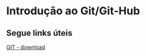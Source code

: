 # Introdução ao Git/Git-Hub

## Segue links úteis

[GIT -  download](https://git-scm.com/downloads)

